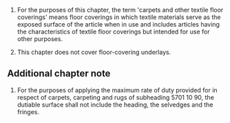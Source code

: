 1. For the purposes of this chapter, the term 'carpets and other textile floor coverings' means floor coverings in which textile materials serve as the exposed surface of the article when in use and includes articles having the characteristics of textile floor coverings but intended for use for other purposes.

2. This chapter does not cover floor-covering underlays.

## Additional chapter note

1. For the purposes of applying the maximum rate of duty provided for in respect of carpets, carpeting and rugs of subheading 5701 10 90, the dutiable surface shall not include the heading, the selvedges and the fringes.
